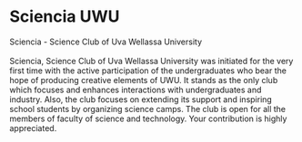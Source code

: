# Sciencia UWU
Sciencia - Science Club of Uva Wellassa University <br><br>
Sciencia, Science Club of Uva Wellassa University was initiated for the very first time with the active
            participation of the undergraduates who bear the hope of producing creative elements of UWU. It stands as
            the only club which focuses and enhances interactions with undergraduates and industry. Also, the club
            focuses on extending its support and inspiring school students by organizing science camps. The club is open
            for all the members of faculty of science and technology. Your contribution is highly appreciated.
